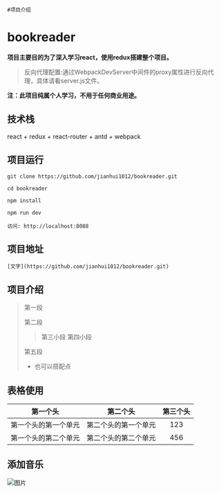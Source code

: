 ```
#项目介绍
```

# bookreader

**项目主要目的为了深入学习react，使用redux搭建整个项目。**

> 反向代理配置:通过WebpackDevServer中间件的proxy属性进行反向代理，具体请看server.js文件。

__注：此项目纯属个人学习，不用于任何商业用途。__

## 技术栈

react + redux + react-router + antd + webpack 


## 项目运行

```
git clone https://github.com/jianhui1012/bookreader.git

cd bookreader

npm install

npm run dev

访问: http://localhost:8088

```
## 项目地址

```
[文字](https://github.com/jianhui1012/bookreader.git)
```

## 项目介绍

>第一段
>
>第二段
>
>>第三小段
>>第四小段
>
>第五段
> 
> *  也可以搭配点


## 表格使用

第一个头|第二个头|第三个头
:-------:|:------:|:-------:
第一个头的第一个单元|第二个头的第一个单元|123
第一个头的第二个单元|第二个头的第二个单元|456

## 添加音乐

![图片](https://github.com/zgc-we/SystemDevelop/blob/master/src/public/images/banner2.jpg)

